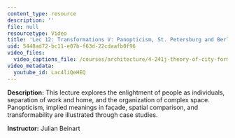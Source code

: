 ```yaml
---
content_type: resource
description: ''
file: null
resourcetype: Video
title: 'Lec 12: Transformations V: Panopticism, St. Petersburg and Berlin'
uid: 5448ad72-bc11-e07b-f63d-22cdaafb0f96
video_files:
  video_captions_file: /courses/architecture/4-241j-theory-of-city-form-spring-2013/video-lectures/lec-12-transformations-v-panopticism-st.-petersburg-and-berlin/Lac4liQeHEQ.vtt
video_metadata:
  youtube_id: Lac4liQeHEQ
---
```


**Description:** This lecture explores the enlightment of people as individuals, separation of work and home, and the organization of complex space. Panopticism, implied meanings in façade, spatial comparison, and transformability are illustrated through case studies.

**Instructor:** Julian Beinart